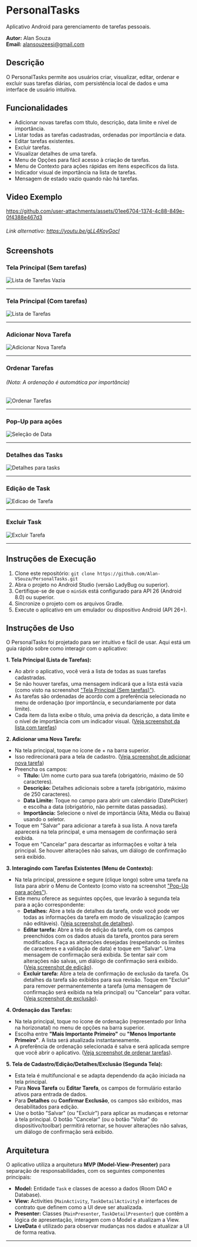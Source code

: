 # PersonalTasks

Aplicativo Android para gerenciamento de tarefas pessoais.

**Autor:** Alan Souza <br>
**Email:** alansouzeesi@gmail.com

## Descrição

O PersonalTasks permite aos usuários criar, visualizar, editar, ordenar e excluir suas tarefas diárias, com persistência local de dados e uma interface de usuário intuitiva.

## Funcionalidades

*   Adicionar novas tarefas com título, descrição, data limite e nível de importância.
*   Listar todas as tarefas cadastradas, ordenadas por importância e data.
*   Editar tarefas existentes.
*   Excluir tarefas.
*   Visualizar detalhes de uma tarefa.
*   Menu de Opções para fácil acesso à criação de tarefas.
*   Menu de Contexto para ações rápidas em itens específicos da lista.
*   Indicador visual de importância na lista de tarefas.
*   Mensagem de estado vazio quando não há tarefas.

## Video Exemplo
https://github.com/user-attachments/assets/01ee6704-1374-4c88-849e-0f4388e467d3
###### Link alternativo: https://youtu.be/gLL4KoyGocI

## Screenshots

### Tela Principal (Sem tarefas)
![Lista de Tarefas Vazia](./readme_assets/principal_sem_tasks.png)

---

### Tela Principal (Com tarefas)
![Lista de Tarefas](./readme_assets/com_tasks.png)

---

### Adicionar Nova Tarefa
![Adicionar Nova Tarefa](./readme_assets/nova_task.png)

---

### Ordenar Tarefas
###### (Nota: A ordenação é automática por importância)
![Ordenar Tarefas](./readme_assets/ordenar_importancia.png)

---


### Pop-Up para ações
![Seleção de Data](./readme_assets/pop_acoes.png)

---

### Detalhes das Tasks
![Detalhes para tasks](./readme_assets/detalhes_tasks.png)

---

### Edição de Task
![Edicao de Tarefa](./readme_assets/editar_task.png)

---

### Excluir Task
![Excluir Tarefa](./readme_assets/excluir_task.png)

---
## Instruções de Execução

1.  Clone este repositório: `git clone https://github.com/Alan-VSouza/PersonalTasks.git`
2.  Abra o projeto no Android Studio (versão LadyBug ou superior).
3.  Certifique-se de que o `minSdk` está configurado para API 26 (Android 8.0) ou superior.
4.  Sincronize o projeto com os arquivos Gradle.
5.  Execute o aplicativo em um emulador ou dispositivo Android (API 26+).

## Instruções de Uso

O PersonalTasks foi projetado para ser intuitivo e fácil de usar. Aqui está um guia rápido sobre como interagir com o aplicativo:

**1. Tela Principal (Lista de Tarefas):**
*   Ao abrir o aplicativo, você verá a lista de todas as suas tarefas cadastradas.
*   Se não houver tarefas, uma mensagem indicará que a lista está vazia (como visto na screenshot ["Tela Principal (Sem tarefas)"](#tela-principal-sem-tarefas)).
*   As tarefas são ordenadas de acordo com a preferência selecionada no menu de ordenação (por importância, e secundariamente por data limite).
*   Cada item da lista exibe o título, uma prévia da descrição, a data limite e o nível de importância com um indicador visual. ([Veja screenshot da lista com tarefas](#tela-principal-com-tarefas))

**2. Adicionar uma Nova Tarefa:**
*   Na tela principal, toque no ícone de + na barra superior.
*   Isso redirecionará para a tela de cadastro. ([Veja screenshot de adicionar nova tarefa](#adicionar-nova-tarefa))
*   Preencha os campos:
    *   **Título:** Um nome curto para sua tarefa (obrigatório, máximo de 50 caracteres).
    *   **Descrição:** Detalhes adicionais sobre a tarefa (obrigatório, máximo de 250 caracteres).
    *   **Data Limite:** Toque no campo para abrir um calendário (DatePicker) e escolha a data (obrigatório, não permite datas passadas).
    *   **Importância:** Selecione o nível de importância (Alta, Média ou Baixa) usando o seletor.
*   Toque em "Salvar" para adicionar a tarefa à sua lista. A nova tarefa aparecerá na tela principal, e uma mensagem de confirmação será exibida.
*   Toque em "Cancelar" para descartar as informações e voltar à tela principal. Se houver alterações não salvas, um diálogo de confirmação será exibido.

**3. Interagindo com Tarefas Existentes (Menu de Contexto):**
*   Na tela principal, pressione e segure (clique longo) sobre uma tarefa na lista para abrir o Menu de Contexto (como visto na screenshot ["Pop-Up para ações"](#pop-up-para-ações)).
*   Este menu oferece as seguintes opções, que levarão à segunda tela para a ação correspondente:
    *   **Detalhes:** Abre a tela de detalhes da tarefa, onde você pode ver todas as informações da tarefa em modo de visualização (campos não editáveis). ([Veja screenshot de detalhes](#detalhes-das-tasks)).
    *   **Editar tarefa:** Abre a tela de edição da tarefa, com os campos preenchidos com os dados atuais da tarefa, prontos para serem modificados. Faça as alterações desejadas (respeitando os limites de caracteres e a validação de data) e toque em "Salvar". Uma mensagem de confirmação será exibida. Se tentar sair com alterações não salvas, um diálogo de confirmação será exibido. ([Veja screenshot de edição](#edição-de-task)).
    *   **Excluir tarefa:** Abre a tela de confirmação de exclusão da tarefa. Os detalhes da tarefa são exibidos para sua revisão. Toque em "Excluir" para remover permanentemente a tarefa (uma mensagem de confirmação será exibida na tela principal) ou "Cancelar" para voltar. ([Veja screenshot de exclusão](#excluir-task)).

**4. Ordenação das Tarefas:**
*   Na tela principal, toque no ícone de ordenação (representado por linha na horizonatal) no menu de opções na barra superior.
*   Escolha entre **"Mais Importante Primeiro"** ou **"Menos Importante Primeiro"**. A lista será atualizada instantaneamente.
*   A preferência de ordenação selecionada é salva e será aplicada sempre que você abrir o aplicativo. ([Veja screenshot de ordenar tarefas](#ordenar-tarefas)).

**5. Tela de Cadastro/Edição/Detalhes/Exclusão (Segunda Tela):**
*   Esta tela é multifuncional e se adapta dependendo da ação iniciada na tela principal.
*   Para **Nova Tarefa** ou **Editar Tarefa**, os campos de formulário estarão ativos para entrada de dados.
*   Para **Detalhes** ou **Confirmar Exclusão**, os campos são exibidos, mas desabilitados para edição.
*   Use o botão "Salvar" (ou "Excluir") para aplicar as mudanças e retornar à tela principal. O botão "Cancelar" (ou o botão "Voltar" do dispositivo/toolbar) permitirá retornar, se houver alterações não salvas, um diálogo de confirmação será exibido.


## Arquitetura

O aplicativo utiliza a arquitetura **MVP (Model-View-Presenter)** para separação de responsabilidades, com os seguintes componentes principais:
*   **Model:** Entidade `Task` e classes de acesso a dados (Room DAO e Database).
*   **View:** Activities (`MainActivity`, `TaskDetailActivity`) e interfaces de contrato que definem como a UI deve ser atualizada.
*   **Presenter:** Classes (`MainPresenter`, `TaskDetailPresenter`) que contêm a lógica de apresentação, interagem com o Model e atualizam a View.
*   **LiveData** é utilizado para observar mudanças nos dados e atualizar a UI de forma reativa.

---
